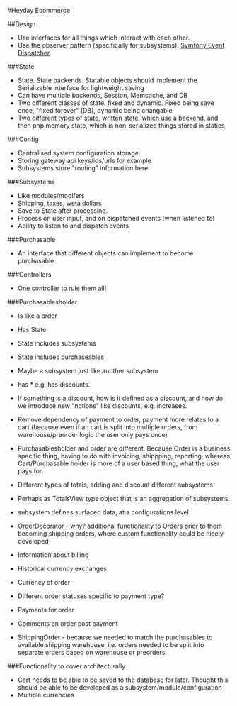 #Heyday Ecommerce

##Design

* Use interfaces for all things which interact with each other.
* Use the observer pattern (specifically for subsystems). [Symfony Event Dispatcher](http://symfony.com/doc/master/components/event_dispatcher/introduction.html)

###State

* State. State backends. Statable objects should implement the Serializable interface for lightweight saving
* Can have multiple backends, Session, Memcache, and DB
* Two different classes of state, fixed and dynamic. Fixed being save once, "fixed forever" (DB), dynamic being changable 
* Two different types of state, written state, which use a backend, and then php memory state, which is non-serialized things stored in statics

###Config

* Centralised system configuration storage.
* Storing gateway api keys/ids/urls for example
* Subsystems store "routing" information here

###Subsystems

* Like modules/modifers
* Shipping, taxes, weta dollars
* Save to State after processing.
* Process on user input, and on dispatched events (when listened to)
* Ability to listen to and dispatch events

###Purchasable

* An interface that different objects can implement to become purchasable

###Controllers

* One controller to rule them all!

###Purchasablesholder

* Is like a order
* Has State
* State includes subsystems
* State includes purchaseables
* Maybe a subsystem just like another subsystem

* has * e.g. has discounts.
* If something is a discount, how is it defined as a discount, and how do we introduce new "notions" like discounts, e.g. increases.

* Remove dependency of payment to order, payment more relates to a cart (because even if an cart is split into multiple orders, from warehouse/preorder logic the user only pays once)
* Purchasablesholder and order are different. Because Order is a business specific thing, having to do with invoicing, shippping, reporting, whereas Cart/Purchasable holder is more of a user based thing, what the user pays for.

* Different types of totals, adding and discount different subsystems
* Perhaps as TotalsView type object that is an aggregation of subsystems.

* subsystem defines surfaced data, at a configurations level

* OrderDecorator - why? additional functionality to Orders prior to them becoming shipping orders, where custom functionality could be nicely developed
* Information about billing
* Historical currency exchanges
* Currency of order
* Different order statuses specific to  payment type?
* Payments for order
* Comments on order post payment


* ShippingOrder - because we needed to match the purchasables to  available shipping warehouse, i.e. orders needed to be split into separate orders based on warehouse or preorders





###Functionality to cover architecturally

* Cart needs to be able to be saved to the database for later. Thought this should be able to be developed as a subsystem/module/configuration
* Multiple currencies


